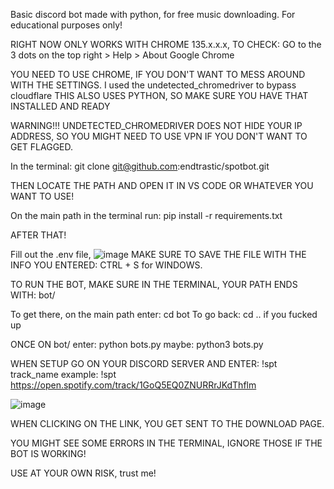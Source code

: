Basic discord bot made with python, for free music downloading.
For educational purposes only!

RIGHT NOW ONLY WORKS WITH CHROME 135.x.x.x, TO CHECK:
GO to the 3 dots on the top right > Help > About Google Chrome


YOU NEED TO USE CHROME, IF YOU DON'T WANT TO MESS AROUND WITH THE SETTINGS. I used the undetected_chromedriver to bypass cloudflare
THIS ALSO USES PYTHON, SO MAKE SURE YOU HAVE THAT INSTALLED AND READY

WARNING!!!
UNDETECTED_CHROMEDRIVER DOES NOT HIDE YOUR IP ADDRESS, SO YOU MIGHT NEED TO USE VPN IF YOU DON'T WANT TO GET FLAGGED.


In the terminal:
git clone git@github.com:endtrastic/spotbot.git



THEN LOCATE THE PATH AND OPEN IT IN VS CODE OR WHATEVER YOU WANT TO USE!


On the main path in the terminal run:
pip install -r requirements.txt


AFTER THAT!



Fill out the .env file, 
![image](https://github.com/user-attachments/assets/28a93003-94b6-4d69-a336-0ca2dcc45356)
MAKE SURE TO SAVE THE FILE WITH THE INFO YOU ENTERED: CTRL + S for WINDOWS.


TO RUN THE BOT, MAKE SURE IN THE TERMINAL, YOUR PATH ENDS WITH: bot/ 

To get there, on the main path enter: cd bot 
To go back: cd .. if you fucked up

ONCE ON bot/
enter: python bots.py 
maybe: python3 bots.py

WHEN SETUP GO ON YOUR DISCORD SERVER AND ENTER:
!spt track_name
example: !spt  https://open.spotify.com/track/1GoQ5EQ0ZNURRrJKdThflm

![image](https://github.com/user-attachments/assets/59fc5c55-599e-4bb8-b518-545aad86fb57)



WHEN CLICKING ON THE LINK, YOU GET SENT TO THE DOWNLOAD PAGE.



YOU MIGHT SEE SOME ERRORS IN THE TERMINAL, IGNORE THOSE IF THE BOT IS WORKING!



USE AT YOUR OWN RISK, trust me!
